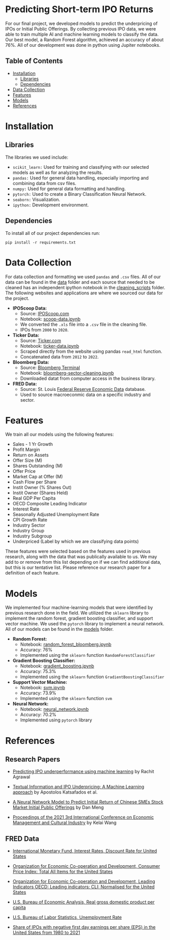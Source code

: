 # Predicting Short-term IPO Returns 
For our final project, we developed models to predict the underpricing of IPOs or Initial Public Offerings. By collecting previous IPO data, we were able to train multiple AI and machine learning models to classify the data. Our best model, a Random Forest algorithm, achieved an accuracy of about 76%. All of our development was done in python using Jupiter notebooks.

## Table of Contents 

- [Installation](#installation)
  - [Libraries](#libraries)
  - [Dependencies](#dependencies)
- [Data Collection](#data-collection)
- [Features](#features)
- [Models](#models)
- [References](#references)

# Installation 

## Libraries 
The libraries we used include:
- `scikit_learn:` Used for training and classifying with our selected models as well as for analyzing the results.
- `pandas:` Used for general data handling, especially importing and combining data from csv files.
- `numpy:` Used for general data formatting and handling.
- `pytorch:` Used to create a Binary Classification Neural Network.
- `seaborn:` Visualization.
- `ipython:` Development environment.

## Dependencies
To install all of our project dependencies run:
```
pip install -r requirements.txt
```

# Data Collection
For data collection and formatting we used `pandas` and `.csv` files. All of our data can be found in the [data](/data) folder and each source that needed to be cleaned has an independent ipython notebook in the [cleaning_scripts](/cleaning_scripts) folder. The following websites and applications are where we sourced our data for the project. 

- **IPOScoop Data:** 
  - Source: [IPOScoop.com](https://www.iposcoop.com/scoop-track-record-from-2000-to-present/)
  - Notebook: [scoop-data.ipynb](/cleaning_scripts/scoop-data.ipynb) 
  - We converted the `.xls` file into a `.csv` file in the cleaning file. 
  - IPOs from `2000` to `2020`.
- **Ticker Data:**
  - Source: [Ticker.com](https://ticker.com/IPO-Pricing)
  - Notebook: [ticker-data.ipynb](/cleaning_scripts/ticker-data.ipynb)
  - Scraped directly from the website using pandas `read_html` function. 
  - Concatenated data from `2012` to `2022`.
- **Bloomberg Data:** 
  - Source: [Bloomberg Terminal](https://en.wikipedia.org/wiki/Bloomberg_Terminal) 
  - Notebook: [bloomberg-sector-cleaning.ipynb](/cleaning_scripts/bloomberg-sector-cleaning.ipynb)
  - Downloaded datat from computer access in the business library. 
- **FRED Data:**
  - Source: St. Louis [Federal Reserve Economic Data](https://fred.stlouisfed.org/) database.
  - Used to source macroeconmic data on a specific industry and sector.

# Features

We train all our models using the following features:

- Sales - 1 Yr Growth
- Profit Margin
- Return on Assets
- Offer Size (M)
- Shares Outstanding (M)
- Offer Price
- Market Cap at Offer (M)
- Cash Flow per Share
- Instit Owner (% Shares Out)
- Instit Owner (Shares Held)
- Real GDP Per Capita
- OECD Composite Leading Indicator
- Interest Rate
- Seasonally Adjusted Unemployment Rate
- CPI Growth Rate
- Industry Sector
- Industry Group
- Industry Subgroup
- Underpriced (Label by which we are classifying data points)

These features were selected based on the features used in previous research, along with the data that was publically available to us. We may add to or remove from this list depending on if we can find additional data, but this is our tentative list. Please reference our research paper for a definition of each feature.

# Models
We implemented four machine-learning models that were identified by previous research done in the field. We utilized the `sklearn` library to implement the random forest, gradient boosting classifier, and support vector machine. We used the `pytorch` library to implement a neural network. All of our models can be found in the [models](/models) folder.

- **Random Forest:**
  - Notebook: [random_forest_bloomberg.ipynb](/models/random_forest_bloomberg.ipynb)
  - Accuracy: 76%
  - Implemented using the `sklearn` function `RandomForestClassifier`
- **Gradient Boosting Classifier:**
  - Notebook: [gradient_boosting.ipynb](/models/gradient_boosting.ipynb)
  - Accuracy: 75.3%
  - Implemented using the `sklearn` function `GradientBoostingClassifier`
- **Support Vector Machine:**
  - Notebook: [svm.ipynb](/models/svm.ipynb)
  - Accuracy: 73.9%
  - Implemented using the `sklearn` function `svm`
- **Neural Network:**
  - Notebook: [neural_network.ipynb](/models/neural_network.ipynb)
  - Accuracy: 70.2%
  - Implemented using `pytorch` library

# References

## Research Papers
- [Predicting IPO underperformance using machine learning](https://www.researchgate.net/publication/356616690_Predicting_IPO_underperformance_using_machine_learning) by Rachit Agrawal

- [Textual Information and IPO Underpricing: A Machine Learning approach](https://mpra.ub.uni-muenchen.de/103813/1/MPRA_paper_103813.pdf) by Apostolos Katsafados et al.

- [A Neural Network Model to Predict Initial Return of Chinese SMEs Stock Market Initial Public Offerings](https://ieeexplore.ieee.org/document/4525247) by Dan Meng

- [Proceedings of the 2021 3rd International Conference on Economic Management and Cultural Industry](https://www.atlantis-press.com/proceedings/icemci-21/125965936) by Kelai Wang

## FRED Data
- [International Monetary Fund, Interest Rates, Discount Rate for United States](https://fred.stlouisfed.org/series/INTDSRUSM193N)

- [Organization for Economic Co-operation and Development, Consumer Price Index: Total All Items for the United States](https://fred.stlouisfed.org/series/CPALTT01USM657N)

- [Organization for Economic Co-operation and Development, Leading Indicators OECD: Leading indicators: CLI: Normalised for the United States](https://fred.stlouisfed.org/series/USALOLITONOSTSAM)

- [U.S. Bureau of Economic Analysis, Real gross domestic product per capita](https://fred.stlouisfed.org/series/A939RX0Q048SBEA)

- [U.S. Bureau of Labor Statistics, Unemployment Rate](https://fred.stlouisfed.org/series/UNRATE)

- [Share of IPOs with negative first day earnings per share (EPS) in the United States from 1980 to 2021](https://www.statista.com/statistics/429868/share-of-ipo-deals-with-negative-first-day-return-usa/)



